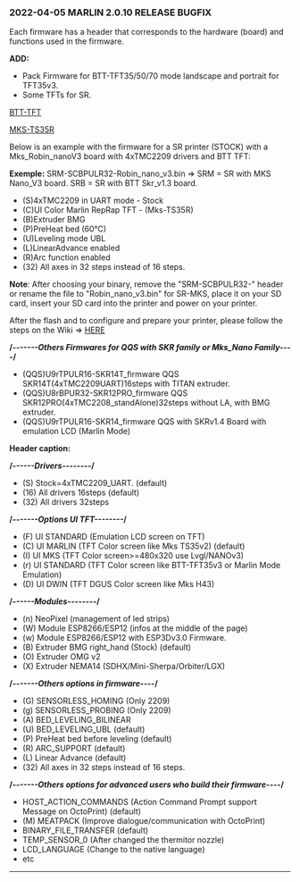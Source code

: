 ### 2022-04-05 MARLIN 2.0.10 RELEASE BUGFIX

Each firmware has a header that corresponds to the hardware (board) and functions used in the firmware.

**ADD:**
  - Pack Firmware for BTT-TFT35/50/70 mode landscape and portrait for TFT35v3. 
  - Some TFTs for SR.
 
[BTT-TFT](https://github.com/Foxies-CSTL/Marlin_2.0.x/wiki/menus/SR-TFT35v3.png)

[MKS-TS35R](https://github.com/Foxies-CSTL/Marlin_2.0.x/wiki/menus/SR-TS35R.png)

Below is an example with the firmware for a SR printer (STOCK) with a Mks_Robin_nanoV3 board with 4xTMC2209 drivers and BTT TFT:

**Exemple:**
SRM-SCBPULR32-Robin_nano_v3.bin
=> SRM = SR with MKS Nano_V3 board.
   SRB = SR with BTT Skr_v1.3 board.
  - (S)4xTMC2209 in UART mode - Stock
  - (C)UI Color Marlin RepRap TFT - (Mks-TS35R)  
  - (B)Extruder BMG
  - (P)PreHeat bed (60°C) 
  - (U)Leveling mode UBL
  - (L)LinearAdvance enabled
  - (R)Arc function enabled
  - (32) All axes in 32 steps instead of 16 steps.

  **Note**: After choosing your binary, remove the "SRM-SCBPULR32-" header or rename the file to "Robin_nano_v3.bin" for SR-MKS,
  place it on your SD card, insert your SD card into the printer and power on your printer.
  
  After the flash and to configure and prepare your printer, please follow the steps on the Wiki => [HERE](https://github.com/Foxies-CSTL/Marlin_2.0.x/wiki/2.SETTINGS-THE-PRINTER)
  
  **/*-------Others Firmwares for QQS with SKR family or Mks_Nano Family----*/**
  - (QQS)U9rTPULR16-SKR14T_firmware   QQS SKR14T(4xTMC2209UART)16steps with TITAN extruder. 
  - (QQS)U8rBPUR32-SKR12PRO_firmware     QQS SKR12PRO(4xTMC2208_standAlone)32steps without LA, with BMG extruder.
  - (QQS)U9rTPULR16-SKR14_firmware QQS with SKRv1.4 Board with emulation LCD (Marlin Mode)
  
  **Header caption:**

  **/*------Drivers--------*/**
  - (S) Stock=4xTMC2209_UART. (default)
  - (16) All drivers 16steps (default)
  - (32) All drivers 32steps

  **/*-------Options UI TFT--------*/**
  - (F) UI STANDARD (Emulation LCD screen on TFT)
  - (C) UI MARLIN (TFT Color screen like Mks TS35v2) (default)
  - (I) UI MKS (TFT Color screen>=480x320 use Lvgl/NANOv3)
  - (r) UI STANDARD (TFT Color screen like BTT-TFT35v3 or Marlin Mode Emulation)
  - (D) UI DWIN (TFT DGUS Color screen like Mks H43)

  **/*------Modules--------*/**
  - (n) NeoPixel (management of led strips)
  - (W) Module ESP8266/ESP12 (infos at the middle of the page)
  - (w) Module ESP8266/ESP12 with ESP3Dv3.0 Firmware.
  - (B) Extruder BMG right_hand (Stock) (default)
  - (O) Extruder OMG v2
  - (X) Extruder NEMA14 (SDHX/Mini-Sherpa/Orbiter/LGX)
  
  **/*-------Others options in firmware----*/**
  - (G) SENSORLESS_HOMING (Only 2209)
  - (g) SENSORLESS_PROBING (Only 2209)
  - (A) BED_LEVELING_BILINEAR
  - (U) BED_LEVELING_UBL (default)
  - (P) PreHeat bed before leveling (default)
  - (R) ARC_SUPPORT (default)
  - (L) Linear Advance (default)
  - (32) All axes in 32 steps instead of 16 steps.
  
  **/*-------Others options for advanced users who build their firmware----*/**
  - HOST_ACTION_COMMANDS (Action Command Prompt support Message on OctoPrint) (default)
  - (M) MEATPACK (Improve dialogue/communication with OctoPrint)
  - BINARY_FILE_TRANSFER (default)
  - TEMP_SENSOR_0 (After changed the thermitor nozzle)
  - LCD_LANGUAGE (Change to the native language)
  - etc 
  
***
